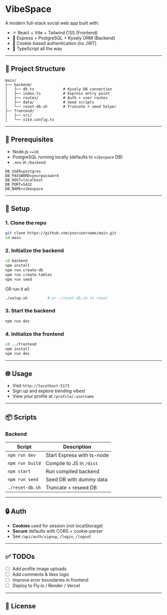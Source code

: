 # VibeSpace

A modern full-stack social web app built with:

* ⚛️ React + Vite + Tailwind CSS (Frontend)
* 🧠 Express + PostgreSQL + Kysely ORM (Backend)
* 🍜 Cookie-based authentication (no JWT)
* 🔐 TypeScript all the way

---

## 🔧 Project Structure

```
main/
├── backend/
│   ├── db.ts             # Kysely DB connection
│   ├── index.ts          # Express entry point
│   ├── routes/           # Auth + user routes
│   ├── data/             # Seed scripts
│   └── reset-db.sh       # Truncate + seed helper
├── frontend/
│   ├── src/
│   └── vite.config.ts
```

---

## 🧪 Prerequisites

* Node.js `>=18`
* PostgreSQL running locally (defaults to `vibespace` DB)
* `.env` in `/backend`:

```env
DB_USER=postgres
DB_PASSWORD=yourpassword
DB_HOST=localhost
DB_PORT=5432
DB_NAME=vibespace
```

---

## 🚀 Setup

### 1. Clone the repo

```bash
git clone https://github.com/yourusername/main.git
cd main
```

### 2. Initialize the backend

```bash
cd backend
npm install
npm run create-db
npm run create-tables
npm run seed
```

OR run it all:

```bash
./setup.sh         # or ./reset-db.sh to reset
```

### 3. Start the backend

```bash
npm run dev
```

### 4. Initialize the frontend

```bash
cd ../frontend
npm install
npm run dev
```

---

## 🌐 Usage

* Visit `http://localhost:5173`
* Sign up and explore trending vibes!
* View your profile at `/profile/:username`

---

## 📦 Scripts

### Backend

| Script          | Description                |
| --------------- | -------------------------- |
| `npm run dev`   | Start Express with ts-node |
| `npm run build` | Compile to JS in `/dist`   |
| `npm start`     | Run compiled backend       |
| `npm run seed`  | Seed DB with dummy data    |
| `./reset-db.sh` | Truncate + reseed DB       |

---

## 🔒 Auth

* **Cookies** used for session (not localStorage)
* **Secure** defaults with CORS + cookie-parser
* See `/api/auth/signup`, `/login`, `/logout`

---

## ✅ TODOs

* [ ] Add profile image uploads
* [ ] Add comments & likes logic
* [ ] Improve error boundaries in frontend
* [ ] Deploy to Fly.io / Render / Vercel

---

## 📄 License

